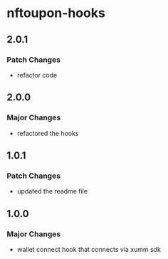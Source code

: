 # nftoupon-hooks

## 2.0.1

### Patch Changes

- refactor code

## 2.0.0

### Major Changes

- refactored the hooks

## 1.0.1

### Patch Changes

- updated the readme file

## 1.0.0

### Major Changes

- wallet connect hook that connects via xumm sdk
